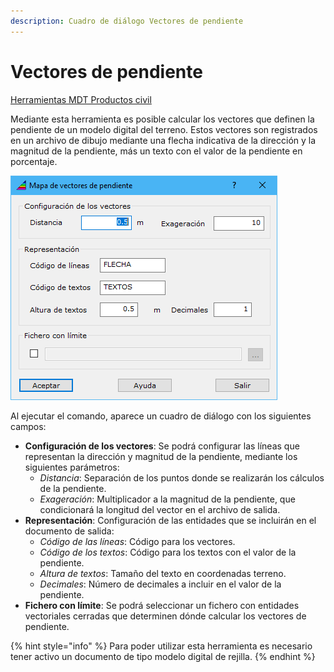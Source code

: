 ```yaml
---
description: Cuadro de diálogo Vectores de pendiente
---
```


# Vectores de pendiente

[Herramientas MDT Productos civil](../fichas-de-herramientas/ficha-de-herramientas-mdt/productos-civil.md)

Mediante esta herramienta es posible calcular los vectores que definen la pendiente de un modelo digital del terreno. Estos vectores son registrados en un archivo de dibujo mediante una flecha indicativa de la dirección y la magnitud de la pendiente, más un texto con el valor de la pendiente en porcentaje. 

![Cuadro de di&#xE1;logo Vectores de pendiente](../../.gitbook/assets/image%20%2854%29.png)

Al ejecutar el comando, aparece un cuadro de diálogo con los siguientes campos:

* **Configuración de los vectores**: Se podrá configurar las líneas que representan la dirección y magnitud de la pendiente, mediante los siguientes parámetros:
  * _Distancia_: Separación de los puntos donde se realizarán los cálculos de la pendiente.
  * _Exageración_: Multiplicador a la magnitud de la pendiente, que condicionará la longitud del vector en el archivo de salida.
* **Representación**: Configuración de las entidades que se incluirán en el documento de salida:
  * _Código de las líneas_: Código para los vectores.
  * _Código de los textos_: Código para los textos con el valor de la pendiente.
  * _Altura de textos_: Tamaño del texto en coordenadas terreno.
  * _Decimales_: Número de decimales a incluir en el valor de la pendiente.
* **Fichero con límite**: Se podrá seleccionar un fichero con entidades vectoriales cerradas que determinen dónde calcular los vectores de pendiente.

{% hint style="info" %}
Para poder utilizar esta herramienta es necesario tener activo un documento de tipo modelo digital de rejilla.
{% endhint %}

